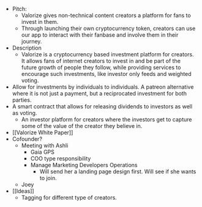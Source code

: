 - Pitch: 
    - Valorize gives non-technical content creators a platform for fans to invest in them. 
    - Through launching their own cryptocurrency token, creators can use our app to interact with their fanbase and involve them in their journey. 
- Description
    - Valorize is a cryptocurrency based investment platform for creators. It allows fans of internet creators to invest in and be part of the future growth of people they follow, while providing services to encourage such investments, like investor only feeds and weighted voting.
- Allow for investments by individuals to individuals.  A patreon alternative where it is not just a payment, but a reciprocated investment for both parties.
- A smart contract that allows for releasing dividends to investors as well as voting.
    - An investor platform for creators where the investors get to capture some of the value of the creator they believe in. 
- [[Valorize White Paper]]
- Cofounder?
    - Meeting with Ashli
        - Gaia GPS
        - COO type responsibility 
        - Manage Marketing Developers Operations
            - Will send her a landing page design first. Will see if she wants to join. 
    - Joey 
- [[Ideas]]
    - Tagging for different type of creators. 
